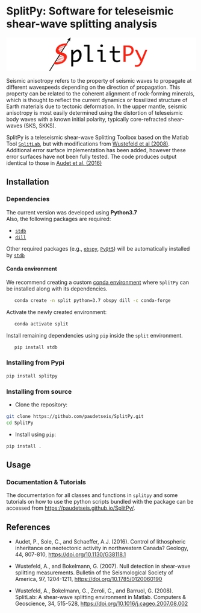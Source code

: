 # SplitPy: Software for teleseismic shear-wave splitting analysis

![](./splitpy/examples/figures/SplitPy_logo.png)

Seismic anisotropy refers to the property of seismic waves to propagate
at different wavespeeds depending on the direction of propagation. This
property can be related to the coherent alignment of rock-forming minerals,
which is thought to reflect the current dynamics or fossilized structure of Earth
materials due to tectonic deformation. In the upper mantle, seismic anisotropy 
is most easily determined using the distortion of teleseismic body waves with a 
known initial polarity, typically core-refracted shear-waves (SKS, SKKS). 

SplitPy is a teleseismic shear-wave Splitting Toolbox based on the 
Matlab Tool [`SplitLab`](http://splitting.gm.univ-montp2.fr), 
but with modifications from [Wustefeld et al (2008)](#references). 
Additional error surface implementation has been added, however these error 
surfaces have not been fully tested. The code produces output identical to
those in [Audet et al. (2016)](#references)

## Installation

### Dependencies

The current version was developed using **Python3.7** \
Also, the following packages are required:

- [`stdb`](https://github.com/schaefferaj/StDb)
- [`dill`](https://pypi.org/project/dill/)

Other required packages (e.g., [`obspy`](https://github.com/obspy/obspy/wiki),
[`PyQt5`](https://pypi.org/project/PyQt5/)) will be automatically installed by 
[`stdb`](https://github.com/schaefferaj/StDb)

#### Conda environment

We recommend creating a custom 
[conda environment](https://conda.io/docs/user-guide/tasks/manage-environments.html)
where `SplitPy` can be installed along with its dependencies.

```bash
   conda create -n split python=3.7 obspy dill -c conda-forge
```

Activate the newly created environment:

```bash
   conda activate split
```

Install remaining dependencies using `pip` inside the `split` environment. 

```bash
   pip install stdb
```

### Installing from Pypi

```bash
pip install splitpy
``` 

### Installing from source

- Clone the repository:

```bash
git clone https://github.com/paudetseis/SplitPy.git
cd SplitPy
```

- Install using `pip`:

```bash
pip install .
``` 

## Usage 

### Documentation & Tutorials

The documentation for all classes and functions in `splitpy` and some tutorials
on how to use the python scripts bundled with the package can be accessed 
from https://paudetseis.github.io/SplitPy/.

## References

- Audet, P., Sole, C., and Schaeffer, A.J. (2016). Control of lithospheric
  inheritance on neotectonic activity in northwestern Canada? Geology,
  44, 807-810, https://doi.org/10.1130/G38118.1

- Wustefeld, A., and Bokelmann, G. (2007). Null detection in shear-wave splitting 
  measurements. Bulletin of the Seismological Society of America, 97, 1204-1211,
  https://doi.org/10.1785/0120060190

- Wustefeld, A., Bokelmann, G., Zeroli, C., and Barruol, G. (2008). SplitLab: 
  A shear-wave splitting environment in Matlab. Computers & Geoscience, 34, 
  515-528, https://doi.org/10.1016/j.cageo.2007.08.002
